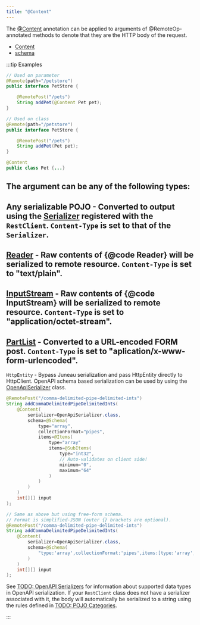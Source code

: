 ```yaml
---
title: "@Content"
---
```


The [@Content](../apidocs/org/apache/juneau/http/annotation/Content.html) annotation can be applied to arguments of @RemoteOp-annotated methods
to denote that they are the HTTP body of the request.
- [Content](../apidocs/org/apache/juneau/http/annotation/Content.html)
- [schema](../apidocs/org/apache/juneau/http/annotation/Content.html#schema())

:::tip Examples


```java
// Used on parameter
@Remote(path="/petstore")
public interface PetStore {

    @RemotePost("/pets")
    String addPet(@Content Pet pet);
}
```


```java
// Used on class
@Remote(path="/petstore")
public interface PetStore {

    @RemotePost("/pets")
    String addPet(Pet pet);
}

@Content
public class Pet {...}
```


The argument can be any of the following types:
-
Any serializable POJO - Converted to output using the [Serializer](../apidocs/org/apache/juneau/serializer/Serializer.html) registered with the `RestClient`.
`Content-Type` is set to that of the `Serializer`.
-
[Reader](../apidocs/java/io/Reader.html) - Raw contents of \{@code Reader\} will be serialized to remote resource.
`Content-Type` is set to "text/plain".
-
[InputStream](../apidocs/java/io/InputStream.html) - Raw contents of \{@code InputStream\} will be serialized to remote resource.
`Content-Type` is set to "application/octet-stream".
-
[PartList](../apidocs/org/apache/juneau/http/part/PartList.html) - Converted to a URL-encoded FORM post.
`Content-Type` is set to "aplication/x-www-form-urlencoded".
-
`HttpEntity` - Bypass Juneau serialization and pass HttpEntity directly to HttpClient.
OpenAPI schema based serialization can be used by using the [OpenApiSerializer](../apidocs/org/apache/juneau/oapi/OpenApiSerializer.html) class.

```java
@RemotePost("/comma-delimited-pipe-delimited-ints")
String addCommaDelimitedPipeDelimitedInts(
    @Content(
        serializer=OpenApiSerializer.class,
        schema=@Schema(
            type="array",
            collectionFormat="pipes",
            items=@Items(
                type="array"
                items=@SubItems(
                    type="int32",
                    // Auto-validates on client side!
                    minimum="0",
                    maximum="64"
                )
            )
        )
    )
    int[][] input
);
```


```java
// Same as above but using free-form schema.
// Format is simplified-JSON (outer {} brackets are optional).
@RemotePost("/comma-delimited-pipe-delimited-ints")
String addCommaDelimitedPipeDelimitedInts(
    @Content(
        serializer=OpenApiSerializer.class,
        schema=@Schema(
            "type:'array',collectionFormat:'pipes',items:[type:'array',items:[type:'int32',minimum:0,maximum:64]]"
        )
    )
    int[][] input
);
```


See [TODO: OpenAPI Serializers](TODO.md) for information about supported data types in OpenAPI serialization.
If your `RestClient` class does not have a serializer associated with it, the body will automatically be serialized to a
string using the rules defined in [TODO: POJO Categories](TODO.md).

:::
